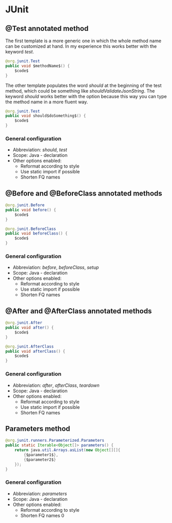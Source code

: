 # JUnit

## @Test annotated method

The first template is a more generic one in which the whole method name can be customized at hand.
In my experience this works better with the keyword *test*.

```java
@org.junit.Test
public void $methodName$() {
    $code$
}
```

The other template populates the word *should* at the beginning of the test method, which could be something like
*shouldValidateJsonString*. The keyword *should* works better with the option because this way you can type the method name in
a more fluent way.

```java
@org.junit.Test
public void should$doSomething$() {
    $code$
}
```

### General configuration
- Abbreviation: *should*, *test*
- Scope: Java - declaration
- Other options enabled:
    - Reformat according to style
    - Use static import if possible
    - Shorten FQ names

## @Before and @BeforeClass annotated methods

```java
@org.junit.Before
public void before() {
    $code$
}
```

```java
@org.junit.BeforeClass
public void beforeClass() {
    $code$
}
```

### General configuration
- Abbreviation: *before*, *beforeClass*, *setup*
- Scope: Java - declaration
- Other options enabled:
    - Reformat according to style
    - Use static import if possible
    - Shorten FQ names

## @After and @AfterClass annotated methods

```java
@org.junit.After
public void after() {
    $code$
}
```

```java
@org.junit.AfterClass
public void afterClass() {
    $code$
}
```

### General configuration
- Abbreviation: *after*, *afterClass*, *teardown*
- Scope: Java - declaration
- Other options enabled:
    - Reformat according to style
    - Use static import if possible
    - Shorten FQ names

## Parameters method

```java
@org.junit.runners.Parameterized.Parameters
public static Iterable<Object[]> parameters() {
    return java.util.Arrays.asList(new Object[][]{
        {$parameter1$},
        {$parameter2$}
    });
}
```

### General configuration
- Abbreviation: *parameters*
- Scope: Java - declaration
- Other options enabled:
    - Reformat according to style
    - Shorten FQ names
0